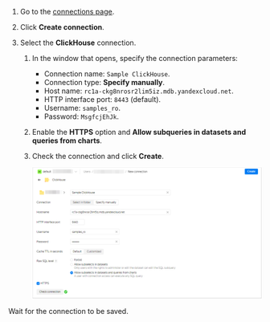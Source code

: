 1. Go to the [connections page](https://datalens.yandex.com/connections).
1. Click **Create connection**.
1. Select the **ClickHouse** connection.

   1. In the window that opens, specify the connection parameters:
   
      * Connection name: `Sample ClickHouse`.
      * Connection type: **Specify manually**.
      * Host name: `rc1a-ckg8nrosr2lim5iz.mdb.yandexcloud.net`.
      * HTTP interface port: `8443` (default).
      * Username: `samples_ro`.
      * Password: `MsgfcjEhJk`.

   1. Enable the **HTTPS** option and **Allow subqueries in datasets and queries from charts**.
   1. Check the connection and click **Create**.

      ![create-connection](../../../_assets/datalens/sql-chart/create-sample-connection-sql-chart.png)

Wait for the connection to be saved.

